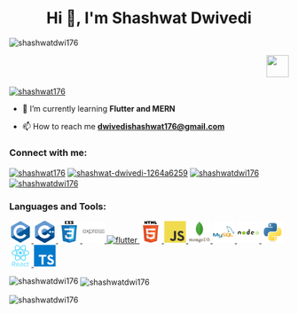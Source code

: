 <h1 align="center">Hi 👋, I'm Shashwat Dwivedi</h1>


<p align="left"> <img src="https://komarev.com/ghpvc/?username=shashwatdwi176&label=Profile%20views&color=0e75b6&style=flat" alt="shashwatdwi176" /> </p>
<p align="right"> <img src="(https://www.google.com/url?sa=i&url=https%3A%2F%2Fmedium.com%2Fswlh%2Fwhat-is-programming-d5aa8fb0f280&psig=AOvVaw1tBFUaNzguPCxFgnTGBzBa&ust=1691268394391000&source=images&cd=vfe&opi=89978449&ved=0CBEQjRxqFwoTCJjfqvPvw4ADFQAAAAAdAAAAABAJ)" " width="40" height="40"/> 
<p align="left"> <a href="https://twitter.com/shashwat176" target="blank"><img src="https://img.shields.io/twitter/follow/shashwat176?logo=twitter&style=for-the-badge" alt="shashwat176" /></a> </p>

- 🌱 I’m currently learning **Flutter and MERN**

- 📫 How to reach me **dwivedishashwat176@gmail.com**

<h3 align="left">Connect with me:</h3>
<p align="left">
<a href="https://twitter.com/shashwat176" target="blank"><img align="center" src="https://raw.githubusercontent.com/rahuldkjain/github-profile-readme-generator/master/src/images/icons/Social/twitter.svg" alt="shashwat176" height="30" width="40" /></a>
<a href="https://linkedin.com/in/shashwat-dwivedi-1264a6259" target="blank"><img align="center" src="https://raw.githubusercontent.com/rahuldkjain/github-profile-readme-generator/master/src/images/icons/Social/linked-in-alt.svg" alt="shashwat-dwivedi-1264a6259" height="30" width="40" /></a>
<a href="https://www.codechef.com/users/shashwatdwi176" target="blank"><img align="center" src="https://cdn.jsdelivr.net/npm/simple-icons@3.1.0/icons/codechef.svg" alt="shashwatdwi176" height="30" width="40" /></a>
<a href="https://discord.gg/shashwatdwi176" target="blank"><img align="center" src="https://raw.githubusercontent.com/rahuldkjain/github-profile-readme-generator/master/src/images/icons/Social/discord.svg" alt="shashwatdwi176" height="30" width="40" /></a>
</p>

<h3 align="left">Languages and Tools:</h3>
<p align="left"> <a href="https://www.cprogramming.com/" target="_blank" rel="noreferrer"> <img src="https://raw.githubusercontent.com/devicons/devicon/master/icons/c/c-original.svg" alt="c" width="40" height="40"/> </a> <a href="https://www.w3schools.com/cpp/" target="_blank" rel="noreferrer"> <img src="https://raw.githubusercontent.com/devicons/devicon/master/icons/cplusplus/cplusplus-original.svg" alt="cplusplus" width="40" height="40"/> </a> <a href="https://www.w3schools.com/css/" target="_blank" rel="noreferrer"> <img src="https://raw.githubusercontent.com/devicons/devicon/master/icons/css3/css3-original-wordmark.svg" alt="css3" width="40" height="40"/> </a> <a href="https://expressjs.com" target="_blank" rel="noreferrer"> <img src="https://raw.githubusercontent.com/devicons/devicon/master/icons/express/express-original-wordmark.svg" alt="express" width="40" height="40"/> </a> <a href="https://flutter.dev" target="_blank" rel="noreferrer"> <img src="https://www.vectorlogo.zone/logos/flutterio/flutterio-icon.svg" alt="flutter" width="40" height="40"/> </a> <a href="https://www.w3.org/html/" target="_blank" rel="noreferrer"> <img src="https://raw.githubusercontent.com/devicons/devicon/master/icons/html5/html5-original-wordmark.svg" alt="html5" width="40" height="40"/> </a> <a href="https://developer.mozilla.org/en-US/docs/Web/JavaScript" target="_blank" rel="noreferrer"> <img src="https://raw.githubusercontent.com/devicons/devicon/master/icons/javascript/javascript-original.svg" alt="javascript" width="40" height="40"/> </a> <a href="https://www.mongodb.com/" target="_blank" rel="noreferrer"> <img src="https://raw.githubusercontent.com/devicons/devicon/master/icons/mongodb/mongodb-original-wordmark.svg" alt="mongodb" width="40" height="40"/> </a> <a href="https://www.mysql.com/" target="_blank" rel="noreferrer"> <img src="https://raw.githubusercontent.com/devicons/devicon/master/icons/mysql/mysql-original-wordmark.svg" alt="mysql" width="40" height="40"/> </a> <a href="https://nodejs.org" target="_blank" rel="noreferrer"> <img src="https://raw.githubusercontent.com/devicons/devicon/master/icons/nodejs/nodejs-original-wordmark.svg" alt="nodejs" width="40" height="40"/> </a> <a href="https://www.python.org" target="_blank" rel="noreferrer"> <img src="https://raw.githubusercontent.com/devicons/devicon/master/icons/python/python-original.svg" alt="python" width="40" height="40"/> </a> <a href="https://reactjs.org/" target="_blank" rel="noreferrer"> <img src="https://raw.githubusercontent.com/devicons/devicon/master/icons/react/react-original-wordmark.svg" alt="react" width="40" height="40"/> </a> <a href="https://www.typescriptlang.org/" target="_blank" rel="noreferrer"> <img src="https://raw.githubusercontent.com/devicons/devicon/master/icons/typescript/typescript-original.svg" alt="typescript" width="40" height="40"/> </a> </p>

<p><img align="left" src="https://github-readme-stats.vercel.app/api/top-langs?username=shashwatdwi176&show_icons=true&locale=en&layout=compact" alt="shashwatdwi176" /></p>

<p>&nbsp;<img align="center" src="https://github-readme-stats.vercel.app/api?username=shashwatdwi176&show_icons=true&locale=en" alt="shashwatdwi176" /></p>

<p><img align="center" src="https://github-readme-streak-stats.herokuapp.com/?user=shashwatdwi176&" alt="shashwatdwi176" /></p>
